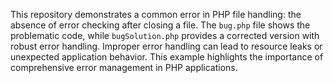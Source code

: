 This repository demonstrates a common error in PHP file handling: the absence of error checking after closing a file. The `bug.php` file shows the problematic code, while `bugSolution.php` provides a corrected version with robust error handling.  Improper error handling can lead to resource leaks or unexpected application behavior.  This example highlights the importance of comprehensive error management in PHP applications.